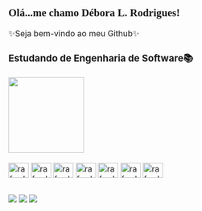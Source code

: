 <div align="left"</div>
<div>
<font face="candara"><h2>Olá...me chamo Débora L. Rodrigues!</h2></font>
<font size="3"</font>
</div>


✨Seja bem-vindo ao meu Github✨
<div>
<h3>Estudando de Engenharia de Software📚</h3>
</div>
<div align="left">
<a href="https://github.com/deboralais19>
<img height="150em" src="https://github-readme-stats.vercel.app/api?username=deboralais19&count_private=true&show_icons=true&include_all_commits=true&theme=panda&hide_border=false&show_owner=true"/>
<img height="150em" src="https://github-readme-stats.vercel.app/api/top-langs/?username=deboralais19&theme=panda&hide_border=false&&layout=compact"/>
</a>
</div>

<div style="display: inline_block"><br>
<img align="center" alt="rafa_Js" height="30" width="40" src="https://cdn.jsdelivr.net/gh/devicons/devicon/icons/python/python-original.svg" />
<img align="center" alt="rafa_Js" height="30" width="40" src="https://cdn.jsdelivr.net/gh/devicons/devicon/icons/c/c-original.svg" />
<img align="center" alt="rafa_Js" height="30" width="40" src="https://cdn.jsdelivr.net/gh/devicons/devicon/icons/csharp/csharp-original.svg" />
<img align="center" alt="rafa_Js" height="30" width="40" src="https://cdn.jsdelivr.net/gh/devicons/devicon/icons/dotnetcore/dotnetcore-plain.svg" />
<img align="center" alt="rafa_Js" height="30" width="40" src="https://cdn.jsdelivr.net/gh/devicons/devicon/icons/html5/html5-plain-wordmark.svg" />
<img align="center" alt="rafa_Js" height="30" width="40" src="https://cdn.jsdelivr.net/gh/devicons/devicon/icons/javascript/javascript-original.svg" />
<img align="center" alt="rafa_Js" height="30" width="40" src="https://cdn.jsdelivr.net/gh/devicons/devicon/icons/css3/css3-plain-wordmark.svg" />
</br>
</div>

##

<div>
<a href="mailto:deboraalbqq@gmail.com"><img src="https://img.shields.io/badge/Gmail-D14836?style=for-the-badge&logo=gmail&logoColor=white" target="_blank"></a>
<a herf="https://www.instagram.com/deboralais19" target="_blank"><img src="https://img.shields.io/badge/Instagram-E4405F?style=for-the-badge&logo=instagram&logoColor=white"target="_blank"></a>
<a herf="https://www.linkedin.com/in/deboraalbqq" target="_blank"><img src="https://img.shields.io/badge/LinkedIn-0077B5?style=for-the-badge&logo=linkedin&logoColor=white"target="_blank"></a>

</div>
          
          
          
          
          
          


